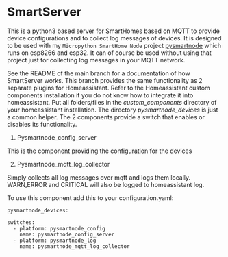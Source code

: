 # SmartServer

This is a python3 based server for SmartHomes based on MQTT to provide device configurations and to collect log messages of devices. 
It is designed to be used with my ``Micropython SmartHome Node`` project [pysmartnode](https://github.com/kevinkk525/pysmartnode) which runs on esp8266 and esp32.
It can of course be used without using that project just for collecting log messages in your MQTT network.

See the README of the main branch for a documentation of how SmartServer works.
This branch provides the same functionality as 2 separate plugins for Homeassistant.
Refer to the Homeassistant custom components installation if you do not know how to integrate it into homeassistant.
Put all folders/files in the *custom_components* directory of your homeassistant installation. The directory *pysmartnode_devices* is just a common helper.
The 2 components provide a switch that enables or disables its functionality.

1)  Pysmartnode_config_server

This is the component providing the configuration for the devices

2) Pysmartnode_mqtt_log_collector

Simply collects all log messages over mqtt and logs them locally. WARN,ERROR and CRITICAL will also be logged to homeassistant log.

To use this component add this to your configuration.yaml:

```
pysmartnode_devices:

switches:
  - platform: pysmartnode_config
    name: pysmartnode_config_server
  - platform: pysmartnode_log
    name: pysmartnode_mqtt_log_collector
```
